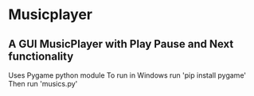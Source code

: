 # Musicplayer
## A GUI MusicPlayer with Play Pause and Next functionality

Uses Pygame python module
To run in Windows run 'pip install pygame'
Then run 'musics.py'
